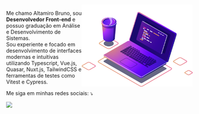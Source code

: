 <img src="computer-illustration.png" min-width="300px" max-width="300px" width="300px" align="right" alt="Computador damasioCode">

<p align="left"> 
 Me chamo Altamiro Bruno, sou <strong>Desenvolvedor Front-end</strong> e possuo graduação em Análise e Desenvolvimento de Sistemas.<br>
  Sou experiente e focado em desenvolvimento de interfaces modernas e intuitivas utilizando Typescript, Vue.js, Quasar, Nuxt.js, TailwindCSS e ferramentas de testes como Vitest e Cypress.
</p>

<p align="left">
 Me siga em minhas redes sociais: ⤵️
</p>

<p align="left">  
  <a href="https://www.linkedin.com/in/altamiro-bruno-0b853697/" alt="Linkedin">
  <img src="https://img.shields.io/badge/-Linkedin-0e76a8?style=for-the-badge&logo=Linkedin&logoColor=white&link=https://www.linkedin.com/in/altamiro-bruno" /></a>

</p>  
